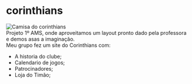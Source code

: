 # corinthians
![Camisa do corinthians](https://github.com/viniciustmota/corinthians/assets/106537834/f532043d-b556-4fae-a8e9-94d6efda596f)
<br>
Projeto 1º AMS, onde aproveitamos um layout pronto dado pela professora e demos asas a imaginação.
<br>
Meu grupo fez um site do Corinthians com: 
<ul>
 <li>A historia do clube;</li>
 <li>Calendario de jogos;</li>
 <li>Patrocinadores;</li>
 <li>Loja do Timão;</li>



